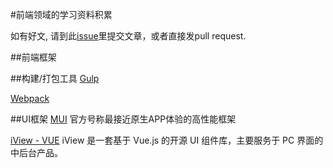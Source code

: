 #前端领域的学习资料积累

如有好文, 请到此[issue](https://github.com/birdy0815/front/issues)里提交文章，或者直接发pull request.

##前端框架

##构建/打包工具
[Gulp](https://github.com/birdy0815/front/blob/master/Gulp.md)

[Webpack](https://github.com/birdy0815/front/blob/master/Webpack.md)

##UI框架
[MUI](http://dev.dcloud.net.cn/mui/ui/)
官方号称最接近原生APP体验的高性能框架

[iView - VUE](https://www.iviewui.com/docs/guide/introduce)
iView 是一套基于 Vue.js 的开源 UI 组件库，主要服务于 PC 界面的中后台产品。
